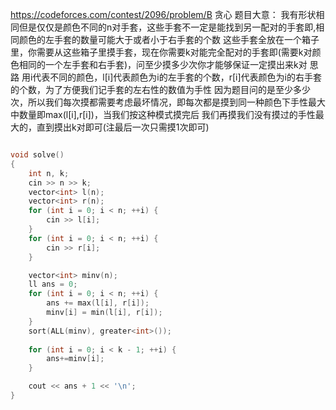 https://codeforces.com/contest/2096/problem/B
贪心
题目大意：
我有形状相同但是仅仅是颜色不同的n对手套，这些手套不一定是能找到另一配对的手套即,相同颜色的左手套的数量可能大于或者小于右手套的个数
这些手套全放在一个箱子里，你需要从这些箱子里摸手套，现在你需要k对能完全配对的手套即(需要k对颜色相同的一个左手套和右手套)，问至少摸多少次你才能够保证一定摸出来k对
思路
用i代表不同的颜色，l[i]代表颜色为i的左手套的个数，r[i]代表颜色为i的右手套的个数，为了方便我们记手套的左右性的数值为手性
因为题目问的是至少多少次，所以我们每次摸都需要考虑最坏情况，即每次都是摸到同一种颜色下手性最大中数量即max(l[i],r[i])，当我们按这种模式摸完后
我们再摸我们没有摸过的手性最大的，直到摸出k对即可(注最后一次只需摸1次即可)

```cpp

void solve()
{
    int n, k;
    cin >> n >> k;
    vector<int> l(n);
    vector<int> r(n);
    for (int i = 0; i < n; ++i) {
        cin >> l[i];
    }
    for (int i = 0; i < n; ++i) {
        cin >> r[i];
    }

    vector<int> minv(n);
    ll ans = 0;
    for (int i = 0; i < n; ++i) {
        ans += max(l[i], r[i]);
        minv[i] = min(l[i], r[i]);
    }
    sort(ALL(minv), greater<int>());
    
    for (int i = 0; i < k - 1; ++i) {
        ans+=minv[i];
    }

    cout << ans + 1 << '\n';
}
```

